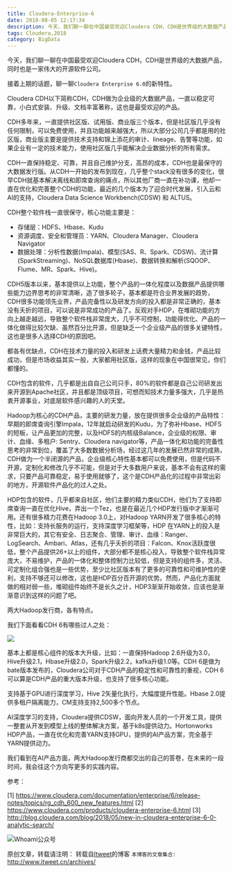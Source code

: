 ```yaml
---
title: Cloudera-Enterprise-6
date: 2018-08-05 12:17:34
description: 今天，我们聊一聊在中国最受欢迎Cloudera CDH，CDH是世界级的大数据产品，同时也是一家伟大的开源软件公司。
tags: Cloudera,2018
category: BigData
---
```


今天，我们聊一聊在中国最受欢迎Cloudera CDH，CDH是世界级的大数据产品，同时也是一家伟大的开源软件公司。

接着上期的话题，聊一聊`Cloudera Enterprise 6.0`的新特性。

Cloudera CDH以下简称CDH，CDH做为企业级的大数据产品，一直以稳定可靠，小白式安装、升级、文档丰富著称，这也是最受欢迎的产品。

CDH多年来，一直提供社区版、试用版、商业版三个版本，但是社区版几乎没有任何限制，可以免费使用，并且功能越来越强大，所以大部分公司几乎都是用的社区版，商业版主要是提供技术支持和锦上添花的审计、lineage、告警等功能，如果企业有一定的技术能力，使用社区版几乎能解决企业数据分析的所有需求。

CDH一直保持稳定、可靠，并且自己维护分支，高昂的成本，CDH也是最保守的大数据发行版。从CDH一开始的发布到现在，几乎整个stack没有很多的变化，很早CDH就基本解决离线和即席查询的痛点，所以其他厂商一直在补功课，他却一直在优化和完善整个CDH的功能，最近的几个版本为了迎合时代发展，引入云和AI的支持，Cloudera Data Science Workbench(CDSW) 和 ALTUS。

CDH整个软件栈一直很保守，核心功能主要是：

* 存储层：HDFS、Hbase、Kudu
* 资源调度、安全和管理员：YARN、Cloudera Manager、Cloudera Navigator
* 数据处理：分析性数据(Impala)、模型(SAS、R、Spark、CDSW)、流计算(SparkStreaming)、NoSQL数据库(Hbase)、数据转换和解析(SQOOP、Flume、MR、Spark、Hive)。

CDH5版本以来，基本提供以上功能，整个产品的一体化程度以及数据产品提供哪些能力边界思考的非常清晰，造了很多轮子，基本都是符合业界发展的趋势，CDH很多功能领先业界，产品完备性以及研发方向的投入都是非常正确的，基本没有夭折的项目，可以说是非常成功的产品了。反观对手HDP，在堆砌功能的方向上越走越远，导致整个软件栈非常庞大，几乎不可控制，功能得优化、产品的一体化做得比较欠缺、虽然百分比开源，但是缺乏一个企业级产品的很多关键特性，这也是很多人选择CDH的原因吧。

都各有优缺点，CDH在技术力量的投入和研发上话费大量精力和金钱，产品比较成功，但是市场收益其实一般，大家都用社区版，这样的现象在中国很常见，你们都懂的。

CDH包含的软件，几乎都是出自自己公司只手，80%的软件都是自己公司研发出来开源到Apache社区，并且都是顶级项目，可想而知技术力量多强大，几乎是热衷开源事业，对底层软件感兴趣的人的天堂。

Hadoop为核心的CDH产品，主要的研发力量，放在提供很多企业级的产品特性：早期的即席查询引擎Impala，12年就启动研发的Kudu，为了弥补Hbase、HDFS的短板，让产品更加的完整，以及HDFS的内核级Balance，企业级的权限、审计、血缘、多租户: Sentry、Cloudera navigator等，产品一体化和功能的完备性思考的非常到位，覆盖了大多数数据分析场，经过这几年的发展已然非常的成熟，CDH做为一个半闭源的产品，企业级核心特性基本都可以免费使用，但是代码不开源，定制化和修改几乎不可能，但是对于大多数用户来说，基本不会有这样的需求，只要产品可靠稳定，易于使用就够了，这个是CDH产品化的过程中非常出彩的地方，开源软件产品化的过人之处。

HDP包含的软件，几乎都来自社区，他们主要的精力类似CDH，他们为了支持即席查询一直在优化Hive，弄出一个Tez，也是在最近几个HDP发行版中才渐渐可用。还有很多精力花费在Hadoop 3.0上，对Hadoop YARN开发了很多核心的特性，比如：支持长服务的运行，支持深度学习框架等，HDP 在YARN上的投入是非常巨大的，其它有安全、日志聚合、管理、审计、血缘：Ranger、LogSearch、Ambari、Atlas，还有几乎夭折的项目：Falcon、Knox活跃度很低，整个产品提供26+以上的组件，大部分都不是核心投入，导致整个软件栈异常庞大，不易维护，产品的一体化和整体控制力比较低，但是支持的组件多，灵活、可定制化组合强也是一些优势，至少比社区版本有了更多的可靠性和可维护性的便利，支持不够还可以修改，这也是HDP百分百开源的优势。然而，产品化方面就做的相对弱一些，堆砌组件始终不是长久之计，HDP3渐渐开始收敛，应该也是渐渐意识到这样的问题了吧。

两大Hadoop发行商，各有特点。

我们下面看看CDH 6有哪些过人之处：

![](https://www.itweet.cn/screenshots/cloudera-enterprise-6.png)

基本上都是核心组件的版本大升级，比如：一直保持Hadoop 2.6升级为3.0，Hive升级2.1，Hbase升级2.0，Spark升级2.2，kafka升级1.0等。CDH 6是做为bate版本发布的，Cloudera公司对于CDH产品的稳定性和可靠性的重视，CDH 6可以算是CDH产品的重大版本升级，也支持了很多核心功能。

支持基于GPU进行深度学习，Hive 2矢量化执行，大幅度提升性能。Hbase 2.0提供多租户隔离能力，CM支持支持2,500多个节点。

AI深度学习的支持，Cloudera提供CDSW，面向开发人员的一个开发工具，提供一整套从开发到模型上线的整体解决方案，基于k8s提供动力。Hortonworks HDP产品，一直在优化和完善YARN支持GPU，提供的AI产品方案，完全基于YARN提供动力。

我们看到在AI产品方面，两大Hadoop发行商都交出的自己的答卷，在未来的一段时间，我会往这个方向写更多的实践内容。

参考：

[1] https://www.cloudera.com/documentation/enterprise/6/release-notes/topics/rg_cdh_600_new_features.html
[2] https://www.cloudera.com/products/cloudera-enterprise-6.html
[3] http://blog.cloudera.com/blog/2018/05/new-in-cloudera-enterprise-6-0-analytic-search/

![Whoami公众号](https://github.com/itweet/labs/raw/master/common/img/weixin_public.gif)

原创文章，转载请注明： 转载自[Itweet](http://www.itweet.cn)的博客
`本博客的文章集合:` http://www.itweet.cn/archives/